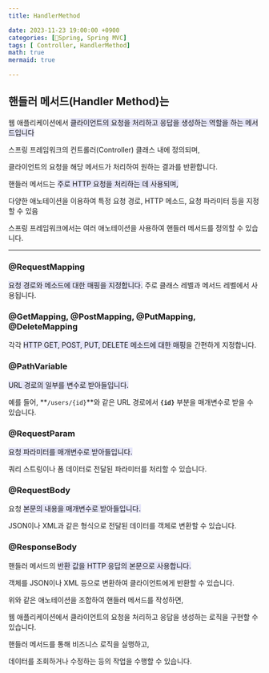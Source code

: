 ```yaml
---
title: HandlerMethod

date: 2023-11-23 19:00:00 +0900
categories: [🌼Spring, Spring MVC]
tags: [ Controller, HandlerMethod]
math: true
mermaid: true

---
```

## **핸들러 메서드(Handler Method)는**

웹 애플리케이션에서 <span style = 'background-color: #E6E6FA'>클라이언트의 요청을 처리하고 응답을 생성하는 역할을 하는 메서드입니다</span>

스프링 프레임워크의 컨트롤러(Controller) 클래스 내에 정의되며, 

클라이언트의 요청을 해당 메서드가 처리하여 원하는 결과를 반환합니다.

핸들러 메서드는 <span style = 'background-color: #E6E6FA'>주로 HTTP 요청을 처리하는 데 사용되며, </span>

다양한 애노테이션을 이용하여 특정 요청 경로, HTTP 메소드, 요청 파라미터 등을 지정할 수 있음

 스프링 프레임워크에서는 여러 애노테이션을 사용하여 핸들러 메서드를 정의할 수 있습니다.


<hr>

### **@RequestMapping**

<span style = 'background-color: #E6E6FA'>요청 경로와 메소드에 대한 매핑을 지정합니다.</span> 주로 클래스 레벨과 메서드 레벨에서 사용됩니다.

### **@GetMapping, @PostMapping, @PutMapping, @DeleteMapping**

각각 <span style = 'background-color: #E6E6FA'>HTTP GET, POST, PUT, DELETE 메소드에 대한 매핑</span>을 간편하게 지정합니다.

### **@PathVariable**

<span style = 'background-color: #E6E6FA'> URL 경로의 일부를 변수로 받아들입니다.</span>

 예를 들어, **`/users/{id}`**와 같은 URL 경로에서 **`{id}`** 부분을 매개변수로 받을 수 있습니다.

### **@RequestParam**

<span style = 'background-color: #E6E6FA'>요청 파라미터를 매개변수로 받아들입니다. </span>

쿼리 스트링이나 폼 데이터로 전달된 파라미터를 처리할 수 있습니다.

### **@RequestBody**

요청 <span style = 'background-color: #E6E6FA'>본문의 내용을 매개변수로 받아들입니다.</span>

JSON이나 XML과 같은 형식으로 전달된 데이터를 객체로 변환할 수 있습니다.

### **@ResponseBody**

핸들러 메서드의 <span style = 'background-color: #E6E6FA'>반환 값을 HTTP 응답의 본문으로 사용합니다. </span>

객체를 JSON이나 XML 등으로 변환하여 클라이언트에게 반환할 수 있습니다.

위와 같은 애노테이션을 조합하여 핸들러 메서드를 작성하면, 

웹 애플리케이션에서 클라이언트의 요청을 처리하고 응답을 생성하는 로직을 구현할 수 있습니다. 

핸들러 메서드를 통해 비즈니스 로직을 실행하고, 

데이터를 조회하거나 수정하는 등의 작업을 수행할 수 있습니다.

